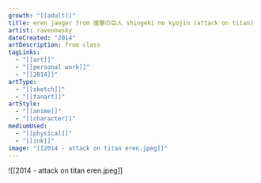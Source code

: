 ```yaml
---
growth: "[[adult]]"
title: eren jaeger from 進撃の巨人 shingeki no kyojin (attack on titan)
artist: ravenowsky
dateCreated: "2014"
artDescription: from class
tagLinks:
  - "[[art]]"
  - "[[personal work]]"
  - "[[2014]]"
artType:
  - "[[sketch]]"
  - "[[fanart]]"
artStyle:
  - "[[anime]]"
  - "[[character]]"
mediumUsed:
  - "[[physical]]"
  - "[[ink]]"
image: "[[2014 - attack on titan eren.jpeg]]"
---
```

![[2014 - attack on titan eren.jpeg]]